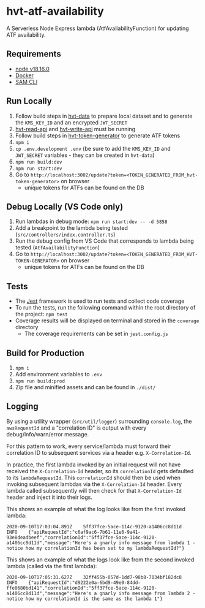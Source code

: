 # hvt-atf-availability

A Serverless Node Express lambda (AtfAvailabilityFunction) for updating ATF availability.

## Requirements

- [node v18.16.0](https://nodejs.org/en/download/releases/)
- [Docker](https://www.docker.com/get-started)
- [SAM CLI](https://docs.aws.amazon.com/serverless-application-model/latest/developerguide/serverless-sam-cli-install.html)


## Run Locally

1. Follow build steps in [hvt-data](https://gitlab.motdev.org.uk/hvtesting/hvt-data/) to prepare local dataset and to generate the `KMS_KEY_ID` and an encrypted `JWT_SECRET`
2. [hvt-read-api](https://github.com/dvsa/hvt-read-api/) and [hvt-write-api](https://github.com/dvsa/hvt-write-api/)  must be running
3. Follow build steps in [hvt-token-generator](https://gitlab.motdev.org.uk/hvtesting/hvt-data/) to generate ATF tokens
4. `npm i`
5. `cp .env.development .env` (be sure to add the `KMS_KEY_ID` and `JWT_SECRET` variables - they can be created in `hvt-data`)
6. `npm run build:dev`
7. `npm run start:dev`
8. Go to `http://localhost:3002/update?token=<TOKEN_GENERATED_FROM_hvt-token-generator>` on browser
    - unique tokens for ATFs can be found on the DB


## Debug Locally (VS Code only)

1. Run lambdas in debug mode: `npm run start:dev -- -d 5858`
2. Add a breakpoint to the lambda being tested (`src/controllers/index.controller.ts`)
3. Run the debug config from VS Code that corresponds to lambda being tested (`AtfAvailabilityFunction`)
4. Go to `http://localhost:3002/update?token=<TOKEN_GENERATED_FROM_HVT-TOKEN-GENERATOR>` on browser
    - unique tokens for ATFs can be found on the DB


## Tests

- The [Jest](https://jestjs.io/) framework is used to run tests and collect code coverage
- To run the tests, run the following command within the root directory of the project: `npm test`
- Coverage results will be displayed on terminal and stored in the `coverage` directory
    - The coverage requirements can be set in `jest.config.js`


## Build for Production

1. `npm i`
2. Add environment variables to `.env`
3. `npm run build:prod`
4. Zip file and minified assets and can be found in `./dist/`


## Logging

By using a utility wrapper (`src/util/logger`) surrounding `console.log`, the `awsRequestId` and a "correlation ID" is output with every debug/info/warn/error message.

For this pattern to work, every service/lambda must forward their correlation ID to subsequent services via a header e.g. `X-Correlation-Id`. 

In practice, the first lambda invoked by an initial request will not have received the `X-Correlation-Id` header, so its `correlationId` gets defaulted to its `lambdaRequestId`.
This `correlationId` should then be used when invoking subsequent lambdas via the `X-Correlation-Id` header.
Every lambda called subsequently will then check for that `X-Correlation-Id` header and inject it into their logs.

This shows an example of what the log looks like from the first invoked lambda:
```
2020-09-10T17:03:04.891Z	5ff37fce-5ace-114c-9120-a1406cc8d11d	INFO	{"apiRequestId":"c6af9ac6-7b61-11e6-9a41-93e8deadbeef","correlationId":"5ff37fce-5ace-114c-9120-a1406cc8d11d","message":"Here's a gnarly info message from lambda 1 - notice how my correlationId has been set to my lambdaRequestId?"}
```
This shows an example of what the logs look like from the second invoked lambda (called via the first lambda):
```
2020-09-10T17:05:31.627Z	32ff455b-057d-1dd7-98b8-7034bf182dc8	INFO	{"apiRequestId":"d9222e0a-6bd9-49e0-84dd-ffe0680bd141","correlationId":"5ff37fce-5ace-114c-9120-a1406cc8d11d","message":"Here's a gnarly info message from lambda 2 - notice how my correlationId is the same as the lambda 1"}
```
